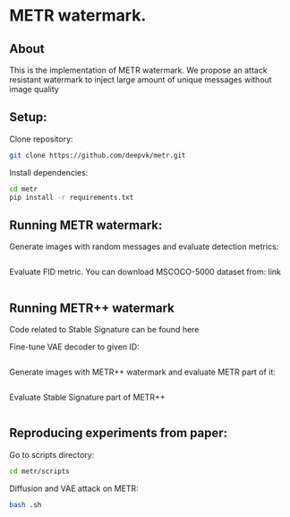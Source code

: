 # METR watermark.

## About
This is the implementation of METR watermark. We propose an attack resistant watermark to inject large amount of unique messages without image quality

## Setup:

Clone repository:
```bash
git clone https://github.com/deepvk/metr.git
```

Install dependencies:
```bash
cd metr
pip install -r requirements.txt 
```

## Running METR watermark:
Generate images with random messages and evaluate detection metrics:

```bash

```

Evaluate FID metric. You can download MSCOCO-5000 dataset from: link

```bash

```

## Running METR++ watermark
Code related to Stable Signature can be found here

Fine-tune VAE decoder to given ID:

```bash

```

Generate images with METR++ watermark and evaluate METR part of it:
```bash

```

Evaluate Stable Signature part of METR++
```bash

```

## Reproducing experiments from paper:

Go to scripts directory:

```bash
cd metr/scripts
```

Diffusion and VAE attack on METR:

```bash
bash .sh
```

